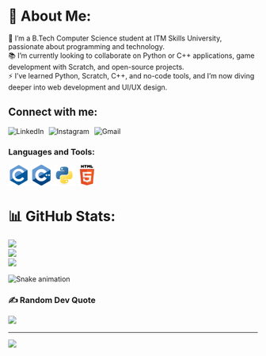 # 💫 About Me:
🔭 I’m a B.Tech Computer Science student at ITM Skills University, passionate about programming and technology.  
📚 I’m currently looking to collaborate on Python or C++ applications, game development with Scratch, and open-source projects.  
⚡ I’ve learned Python, Scratch, C++, and no-code tools, and I’m now diving deeper into web development and UI/UX design.

<h2 align="left">Connect with me:</h2>
<div style="display: flex; align-items:center; gap: 10px;">
  <a href="https://linkedin.com/in/rayan-rawat-22bb40315" target="_blank" style="all: unset; display: inline-block;">
    <img src="https://raw.githubusercontent.com/rahuldkjain/github-profile-readme-generator/master/src/images/icons/Social/linked-in-alt.svg" alt="LinkedIn" height="30" width="40" />
  </a>
  <a href="https://instagram.com/rayan.22._" style="all: unset; display: inline-block;">
    <img src="https://raw.githubusercontent.com/rahuldkjain/github-profile-readme-generator/master/src/images/icons/Social/instagram.svg" alt="Instagram" height="30" width="40" />
  </a>
  <a href="mailto:rayanrawat26@gmail.com" target="_blank" style="all: unset; display: inline-block;">
    <img src="https://raw.githubusercontent.com/maurodesouza/profile-readme-generator/master/src/assets/icons/social/gmail/default.svg" alt="Gmail" height="30" width="40" />
  </a>
</div>

<h3 align="left">Languages and Tools:</h3>
<p>
  <a target="_blank" href="https://raw.githubusercontent.com/devicons/devicon/master/icons/c/c-original.svg" style="display: inline-block;">
    <img src="https://raw.githubusercontent.com/devicons/devicon/master/icons/c/c-original.svg" alt="C" width="42" height="42" />
  </a>
  <a target="_blank" href="https://raw.githubusercontent.com/devicons/devicon/master/icons/cplusplus/cplusplus-original.svg" style="display: inline-block;">
    <img src="https://raw.githubusercontent.com/devicons/devicon/master/icons/cplusplus/cplusplus-original.svg" alt="C++" width="42" height="42" />
  </a>
  <a target="_blank" href="https://raw.githubusercontent.com/devicons/devicon/master/icons/python/python-original.svg" style="display: inline-block;">
    <img src="https://raw.githubusercontent.com/devicons/devicon/master/icons/python/python-original.svg" alt="Python" width="42" height="42" />
  </a>
  <a target="_blank" href="https://raw.githubusercontent.com/devicons/devicon/master/icons/html5/html5-original-wordmark.svg" style="display: inline-block;">
    <img src="https://raw.githubusercontent.com/devicons/devicon/master/icons/html5/html5-original-wordmark.svg" alt="HTML5" width="42" height="42" />
  </a>
</p>

# 📊 GitHub Stats:
![](https://github-readme-stats.vercel.app/api?username=Rayan-17&theme=dark&hide_border=false&include_all_commits=true&count_private=true)<br/>
![](https://github-readme-streak-stats.herokuapp.com/?user=Rayan-17&theme=dark&hide_border=false)<br/>
![](https://github-readme-stats.vercel.app/api/top-langs/?username=Rayan-17&theme=dark&hide_border=false&include_all_commits=true&count_private=true&layout=compact)

<img src="https://raw.githubusercontent.com/Rayan-17/Rayan-17/output/snake.svg" alt="Snake animation" />

### ✍ Random Dev Quote
![](https://quotes-github-readme.vercel.app/api?type=vetical&theme=radical)

---
[![](https://visitcount.itsvg.in/api?id=Rayan-17&icon=5&color=4)](https://visitcount.itsvg.in)
